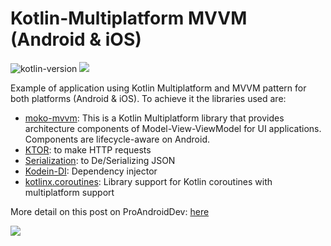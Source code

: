 # Kotlin-Multiplatform MVVM (Android & iOS)
![kotlin-version](https://img.shields.io/badge/kotlin-1.4.31-orange)
<a target="_blank" href="https://androidweekly.net/issues/issue-397"><img src="https://androidweekly.net/issues/issue-397/badge"></a>

Example of application using Kotlin Multiplatform and MVVM pattern for both platforms (Android & iOS). To achieve it the libraries used are:

- [moko-mvvm](https://github.com/icerockdev/moko-mvvm): This is a Kotlin Multiplatform library that provides architecture components of Model-View-ViewModel for UI applications. Components are lifecycle-aware on Android.
- [KTOR](https://github.com/ktorio/ktor): to make HTTP requests
- [Serialization](https://github.com/Kotlin/kotlinx.serialization): to De/Serializing JSON 
- [Kodein-DI](https://github.com/Kodein-Framework/Kodein-DI): Dependency injector
- [kotlinx.coroutines](https://github.com/Kotlin/kotlinx.coroutines): Library support for Kotlin coroutines with multiplatform support

More detail on this post on ProAndroidDev: [here](https://proandroiddev.com/kotlin-multiplatform-mvvm-clean-architecture-f20b99f90b95)

<img src="https://github.com/jarroyoesp/KotlinMultiplatform_MVVM/blob/master/images/KMP_MVVM_Schema.png">
